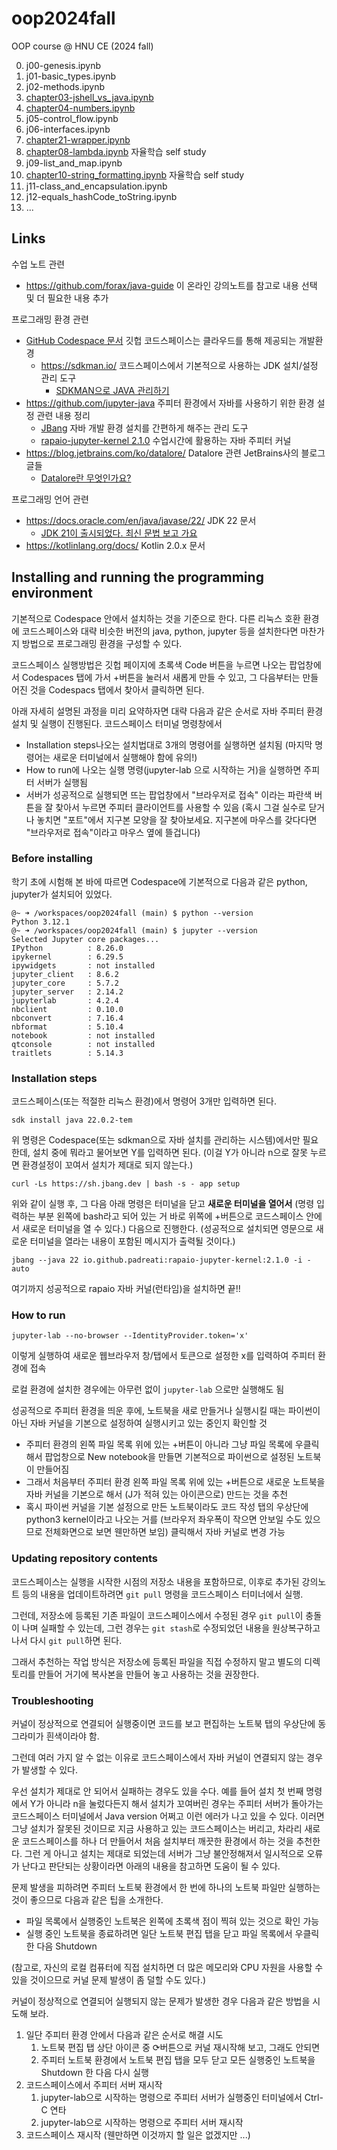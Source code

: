 # oop2024fall
OOP course @ HNU CE (2024 fall)

0. j00-genesis.ipynb
1. j01-basic_types.ipynb
1. j02-methods.ipynb
1. [chapter03-jshell_vs_java.ipynb](https://github.com/forax/java-guide/blob/master/jupyter/chapter03-jshell_vs_java.ipynb)
1. [chapter04-numbers.ipynb](https://github.com/forax/java-guide/blob/master/jupyter/chapter04-numbers.ipynb)
1. j05-control_flow.ipynb
1. j06-interfaces.ipynb
1. [chapter21-wrapper.ipynb](https://github.com/forax/java-guide/blob/master/jupyter/chapter21-wrapper.ipynb)
1. [chapter08-lambda.ipynb](https://github.com/forax/java-guide/blob/master/jupyter/chapter08-lambda.ipynb) 자율학습 self study
1. j09-list_and_map.ipynb
1. [chapter10-string_formatting.ipynb](https://github.com/forax/java-guide/blob/master/jupyter/chapter10-string_formatting.ipynb) 자율학습 self study
1. j11-class_and_encapsulation.ipynb
1. j12-equals_hashCode_toString.ipynb
1. ...

## Links
수업 노트 관련
  - https://github.com/forax/java-guide 이 온라인 강의노트를 참고로 내용 선택 및 더 필요한 내용 추가

프로그래밍 환경 관련
  - [GitHub Codespace 문서](https://docs.github.com/ko/codespaces) 깃헙 코드스페이스는 클라우드를 통해 제공되는 개발환경
    - https://sdkman.io/ 코드스페이스에서 기본적으로 사용하는 JDK 설치/설정 관리 도구
      - [SDKMAN으로 JAVA 관리하기](https://steady-hello.tistory.com/134)
  - https://github.com/jupyter-java 주피터 환경에서 자바를 사용하기 위한 환경 설정 관련 내용 정리
    - [JBang](https://www.jbang.dev/) 자바 개발 환경 설치를 간편하게 해주는 관리 도구
    - [rapaio-jupyter-kernel 2.1.0](https://github.com/padreati/rapaio-jupyter-kernel/tree/2ce7a0c8dde6f35af2a276f14afff4ff998275f1) 수업시간에 활용하는 자바 주피터 커널
  - https://blog.jetbrains.com/ko/datalore/ Datalore 관련 JetBrains사의 블로그 글들
    - [Datalore란 무엇인가요?](https://blog.jetbrains.com/ko/datalore/2020/11/02/what-is-datalore/)

프로그래밍 언어 관련
  - https://docs.oracle.com/en/java/javase/22/ JDK 22 문서
    - [JDK 21이 출시되었다. 최신 문법 보고 가요](https://velog.io/@dongvelop/JDK-21%EC%9D%B4-%EC%B6%9C%EC%8B%9C%EB%90%98%EC%97%88%EB%8B%A4.-%EC%B5%9C%EC%8B%A0-%EB%AC%B8%EB%B2%95%EC%9D%80-%EC%82%B4%ED%8E%B4%EB%B4%90%EC%95%BC%EC%A7%80) 
  - https://kotlinlang.org/docs/ Kotlin 2.0.x 문서

## Installing and running the programming environment
기본적으로 Codespace 안에서 설치하는 것을 기준으로 한다.
다른 리눅스 호환 환경에 코드스페이스와 대략 비슷한 버전의 java, python, jupyter 등을 설치한다면 마찬가지 방법으로 프로그래밍 환경을 구성할 수 있다.

코드스페이스 실행방법은 깃헙 페이지에 초록색 Code 버튼을 누르면 나오는 팝업창에서 Codespaces 탭에 가서 +버튼을 눌러서 새롭게 만들 수 있고, 그 다음부터는 만들어진 것을 Codespacs 탭에서 찾아서 클릭하면 된다.

아래 자세히 설명된 과정을 미리 요약하자면 대략 다음과 같은 순서로 자바 주피터 환경 설치 및 실행이 진행된다.
코드스페이스 터미널 명령창에서
- Installation steps나오는 설치법대로 3개의 명령어를 실행하면 설치됨
  (마지막 명령어는 새로운 터미널에서 실행해야 함에 유의!)
- How to run에 나오는 실행 명령(jupyter-lab 으로 시작하는 거)을 실행하면 주피터 서버가 실행됨
- 서버가 성공적으로 실행되면 뜨는 팝업창에서 "브라우저로 접속" 이라는 파란색 버튼을 잘 찾아서 누르면 주피터 클라이언트를 사용할 수 있음
  (혹시 그걸 실수로 닫거나 놓치면 "포트"에서 지구본 모양을 잘 찾아보세요. 지구본에 마우스를 갖다다면 "브라우저로 접속"이라고 마우스 옆에 뜰겁니다)

### Before installing
학기 초에 시험해 본 바에 따르면 Codespace에 기본적으로 다음과 같은 python, jupyter가 설치되어 있었다.
```
@~ ➜ /workspaces/oop2024fall (main) $ python --version
Python 3.12.1
@~ ➜ /workspaces/oop2024fall (main) $ jupyter --version
Selected Jupyter core packages...
IPython          : 8.26.0
ipykernel        : 6.29.5
ipywidgets       : not installed
jupyter_client   : 8.6.2
jupyter_core     : 5.7.2
jupyter_server   : 2.14.2
jupyterlab       : 4.2.4
nbclient         : 0.10.0
nbconvert        : 7.16.4
nbformat         : 5.10.4
notebook         : not installed
qtconsole        : not installed
traitlets        : 5.14.3
```
   
### Installation steps
코드스페이스(또는 적절한 리눅스 환경)에서 명령어 3개만 입력하면 된다.
```
sdk install java 22.0.2-tem
```
위 명령은 Codespace(또는 sdkman으로 자바 설치를 관리하는 시스템)에서만 필요한데, 설치 중에 뭐라고 물어보면 Y를 입력하면 된다.
(이걸 Y가 아니라 n으로 잘못 누르면 환경설정이 꼬여서 설치가 제대로 되지 않는다.)

```
curl -Ls https://sh.jbang.dev | bash -s - app setup
```
위와 같이 실행 후, 그 다음 아래 명령은 터미널을 닫고 **새로운 터미널을 열어서** (명령 입력하는 부분 왼쪽에 bash라고 되어 있는 거 바로 위쪽에 +버튼으로 코드스페이스 안에서 새로운 터미널을 열 수 있다.) 다음으로 진행한다.
(성공적으로 설치되면 영문으로 새로운 터미널을 열라는 내용이 포함된 메시지가 출력될 것이다.)

```
jbang --java 22 io.github.padreati:rapaio-jupyter-kernel:2.1.0 -i -auto
```

여기까지 성공적으로 rapaio 자바 커널(런타임)을 설치하면 끝!!

### How to run
```
jupyter-lab --no-browser --IdentityProvider.token='x'
```
이렇게 실행하여 새로운 웹브라우저 창/탭에서 토큰으로 설정한 x를 입력하여 주피터 환경에 접속

로컬 환경에 설치한 경우에는 아무런 없이 `jupyter-lab` 으로만 실행해도 됨

성공적으로 주피터 환경을 띄운 후에, 노트북을 새로 만들거나 실행시킬 때는 파이썬이 아닌 자바 커널을 기본으로 설정하여 실행시키고 있는 중인지 확인할 것
- 주피터 환경의 왼쪽 파일 목록 위에 있는 +버튼이 아니라 그냥 파일 목록에 우클릭해서 팝업창으로 New notebook을 만들면 기본적으로 파이썬으로 설정된 노트북이 만들어짐
- 그래서 처음부터 주피터 환경 왼쪽 파일 목록 위에 있는 +버튼으로 새로운 노트북을 자바 커널을 기본으로 해서 (J가 적혀 있는 아이콘으로) 만드는 것을 추천
- 혹시 파이썬 커널을 기본 설정으로 만든 노트북이라도 코드 작성 탭의 우상단에 python3 kernel이라고 나오는 거를 (브라우저 좌우폭이 작으면 안보일 수도 있으므로 전체화면으로 보면 웬만하면 보임) 클릭해서 자바 커널로 변경 가능

### Updating repository contents
코드스페이스는 실행을 시작한 시점의 저장소 내용을 포함하므로, 이후로 추가된 강의노트 등의 내용을 업데이트하려면 `git pull` 명령을 코드스페이스 터미너에서 실행.

그런데, 저장소에 등록된 기존 파일이 코드스페이스에서 수정된 경우  `git pull`이 충돌이 나며 실패할 수 있는데, 그런 경우는 `git stash`로 수정되었던 내용을 원상복구하고 나서 다시 `git pull`하면 된다.

그래서 추천하는 작업 방식은 저장소에 등록된 파일을 직접 수정하지 말고 별도의 디렉토리를 만들어 거기에 복사본을 만들어 놓고 사용하는 것을 권장한다.

### Troubleshooting
커널이 정상적으로 연결되어 실행중이면 코드를 보고 편집하는 노트북 탭의 우상단에 동그라미가 흰색이라야 함.

그런데 여러 가지 알 수 없는 이유로 코드스페이스에서 자바 커널이 연결되지 않는 경우가 발생할 수 있다.

우선 설치가 제대로 안 되어서 실패하는 경우도 있을 수다. 예를 들어 설치 첫 번째 명령에서 Y가 아니라 n을 눌렀다든지 해서 설치가 꼬여버린 경우는 주피터 서버가 돌아가는 코드스페이스 터미널에서 Java version 어쩌고 이런 에러가 나고 있을 수 있다. 이러면 그냥 설치가 잘못된 것이므로 지금 사용하고 있는 코드스페이스는 버리고, 차라리 새로운 코드스페이스를 하나 더 만들어서 처음 설치부터 깨끗한 환경에서 하는 것을 추천한다.
그런 게 아니고 설치는 제대로 되었는데 서버가 그냥 불안정해져서 일시적으로 오류가 난다고 판단되는 상황이라면 아래의 내용을 참고하면 도움이 될 수 있다.

문제 발생을 피하려면 주피터 노트북 환경에서 한 번에 하나의 노트북 파일만 실행하는 것이 좋으므로 다음과 같은 팁을 소개한다.
  - 파일 목록에서 실행중인 노트북은 왼쪽에 초록색 점이 찍혀 있는 것으로 확인 가능
  - 실행 중인 노트북을 종료하려면 일단 노트북 편집 탭을 닫고 파일 목록에서 우클릭한 다음 Shutdown

(참고로, 자신의 로컬 컴퓨터에 직접 설치하면 더 많은 메모리와 CPU 자원을 사용할 수 있을 것이으므로 커널 문제 발생이 좀 덜할 수도 있다.)

커널이 정상적으로 연결되어 실행되지 않는 문제가 발생한 경우 다음과 같은 방법을 시도해 보라.
1. 일단 주피터 환경 안에서 다음과 같은 순서로 해결 시도
   1. 노트북 편집 탭 상단 아이콘 중 ⟳버튼으로 커널 재시작해 보고, 그래도 안되면
   1. 주피터 노트북 환경에서 노트북 편집 탭을 모두 닫고 모든 실행중인 노트북을 Shutdown 한 다음 다시 실행
1. 코드스페이스에서 주피터 서버 재시작
   1. jupyter-lab으로 시작하는 명령으로 주피터 서버가 실행중인 터미널에서 Ctrl-C 연타
   2. jupyter-lab으로 시작하는 명령으로 주피터 서버 재시작
3. 코드스페이스 재시작 (웬만하면 이것까지 할 일은 없겠지만 ...)
